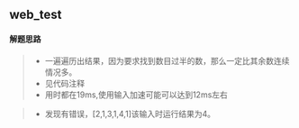 ## web_test
#### 解题思路

>* 一遍遍历出结果，因为要求找到数目过半的数，那么一定比其余数连续情况多。
>* 见代码注释
>* 用时都在19ms,使用输入加速可能可以达到12ms左右

>* 发现有错误，[2,1,3,1,4,1]该输入时运行结果为4。

